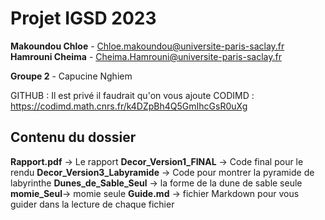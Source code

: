 # Projet IGSD 2023

**Makoundou Chloe** - Chloe.makoundou@universite-paris-saclay.fr
**Hamrouni Cheima** - Cheima.Hamrouni@universite-paris-saclay.fr

**Groupe 2** - Capucine Nghiem

GITHUB : Il est privé il faudrait qu'on vous ajoute
CODIMD : https://codimd.math.cnrs.fr/k4DZpBh4Q5GmIhcGsR0uXg


## Contenu du dossier

**Rapport.pdf** -> Le rapport
**Decor_Version1_FINAL** -> Code final pour le rendu
**Decor_Version3_Labyramide** -> Code pour montrer la pyramide de labyrinthe
**Dunes_de_Sable_Seul** -> la forme de la dune de sable seule
**momie_Seul**-> momie seule
**Guide.md** ->  fichier Markdown pour vous guider dans la lecture de chaque fichier

